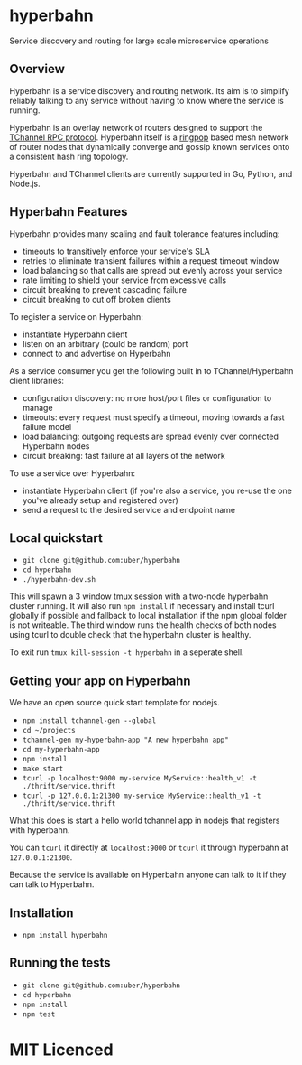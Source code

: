# hyperbahn

Service discovery and routing for large scale microservice operations

## Overview

Hyperbahn is a service discovery and routing network. Its aim is to simplify
reliably talking to any service without having to know where the service is
running.

Hyperbahn is an overlay network of routers designed to support the
[TChannel RPC protocol][tchannel]. Hyperbahn itself is a [ringpop][ringpop]
based mesh network of router nodes that dynamically converge and gossip known
services onto a consistent hash ring topology.

Hyperbahn and TChannel clients are currently supported
in Go, Python, and Node.js.

## Hyperbahn Features

Hyperbahn provides many scaling and fault tolerance features including:

 - timeouts to transitively enforce your service's SLA
 - retries to eliminate transient failures within a request timeout window
 - load balancing so that calls are spread out evenly across your service
 - rate limiting to shield your service from excessive calls
 - circuit breaking to prevent cascading failure
 - circuit breaking to cut off broken clients

To register a service on Hyperbahn:

 - instantiate Hyperbahn client
 - listen on an arbitrary (could be random) port
 - connect to and advertise on Hyperbahn

As a service consumer you get the following built in to TChannel/Hyperbahn
client libraries:

 - configuration discovery: no more host/port files or configuration to manage
 - timeouts: every request must specify a timeout, moving towards a fast
   failure model
 - load balancing: outgoing requests are spread evenly over connected Hyperbahn
   nodes
 - circuit breaking: fast failure at all layers of the network

To use a service over Hyperbahn:

 - instantiate Hyperbahn client (if you're also a service, you re-use the one
   you've already setup and registered over)
 - send a request to the desired service and endpoint name

## Local quickstart

 - `git clone git@github.com:uber/hyperbahn`
 - `cd hyperbahn`
 - `./hyperbahn-dev.sh`

This will spawn a 3 window tmux session with a two-node hyperbahn
cluster running. It will also run `npm install` if necessary and install
tcurl globally if possible and fallback to local installation if the npm
global folder is not writeable. The third window runs the health checks
of both nodes using tcurl to double check that the hyperbahn cluster is
healthy.

To exit run `tmux kill-session -t hyperbahn` in a seperate shell.

## Getting your app on Hyperbahn

We have an open source quick start template for nodejs.

 - `npm install tchannel-gen --global`
 - `cd ~/projects`
 - `tchannel-gen my-hyperbahn-app "A new hyperbahn app"`
 - `cd my-hyperbahn-app`
 - `npm install`
 - `make start`
 - `tcurl -p localhost:9000 my-service MyService::health_v1 -t ./thrift/service.thrift`
 - `tcurl -p 127.0.0.1:21300 my-service MyService::health_v1 -t ./thrift/service.thrift`

What this does is start a hello world tchannel app in nodejs that
registers with hyperbahn.

You can `tcurl` it directly at `localhost:9000` or `tcurl` it through
hyperbahn at `127.0.0.1:21300`.

Because the service is available on Hyperbahn anyone can talk to it
if they can talk to Hyperbahn.

## Installation

 - `npm install hyperbahn`

## Running the tests

 - `git clone git@github.com:uber/hyperbahn`
 - `cd hyperbahn`
 - `npm install`
 - `npm test`

# MIT Licenced

  [tchannel]: https://github.com/uber/tchannel
  [ringpop]: https://github.com/uber/ringpop-node
